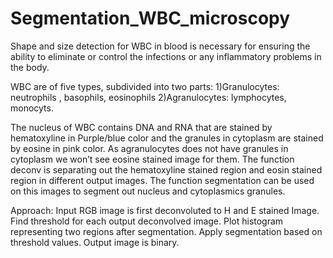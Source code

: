 # Segmentation_WBC_microscopy
Shape and size detection for WBC in blood is necessary for ensuring the ability to eliminate or control the infections or any inflammatory problems in the body. 

WBC are of five types, subdivided into two parts:
1)Granulocytes: neutrophils , basophils, eosinophils 
2)Agranulocytes: lymphocytes, monocyts. 

The nucleus of WBC contains DNA and RNA that are stained by hematoxyline in Purple/blue color and the granules in cytoplasm are stained by eosine in pink color. As agranulocytes does not have granules in cytoplasm we won’t see eosine stained image for them. The function deconv is separating out the hematoxyline stained region and eosin stained region in different output images. The function segmentation can be used on this images to segment out nucleus and cytoplasmics granules. 

Approach:
Input RGB image is first deconvoluted to H and E stained Image.
Find threshold for each output deconvolved image.
Plot histogram representing two regions after segmentation.
Apply segmentation based on threshold values.
Output image is binary.
